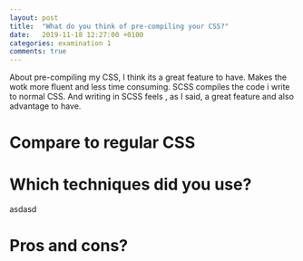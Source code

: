 ```yaml
---
layout: post
title:  "What do you think of pre-compiling your CSS?"
date:   2019-11-18 12:27:00 +0100
categories: examination 1
comments: true
---
```

About pre-compiling my CSS, I think its a great feature to have. Makes the wotk more fluent and less time consuming. SCSS compiles the code i write to normal CSS. And writing in SCSS feels , as I said, a great feature and also advantage to have. 

# Compare to regular CSS


# Which techniques did you use?
asdasd

# Pros and cons?